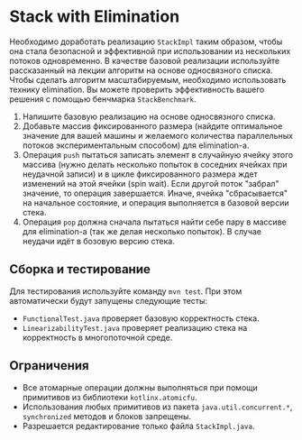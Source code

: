 # Stack with Elimination
Необходимо доработать реализацию `StackImpl` таким образом, чтобы она стала безопасной и эффективной при использовании из нескольких потоков одновременно. 
В качестве базовой реализации используйте рассказанный на лекции алгоритм на основе односвязного списка. 
Чтобы сделать алгоритм масштабируемым, необходимо использовать технику elimination. 
Вы можете проверить эффективность вашего решения с помощью бенчмарка `StackBenchmark`.

1. Напишите базовую реализацию на основе односвязного списка.
2. Добавьте массив фиксированного размера (найдите оптимальное значение для вашей машины и желаемого количества параллельных потоков экспериментальным способом) для elimination-а.
3. Операция `push` пытаться записать элемент в случайную ячейку этого массива (нужно делать несколько попыток в соседних ячейках при неудачной записи) и в цикле фиксированного размера ждет изменений на этой ячейки (spin wait). Если другой поток "забрал" значение, то операция завершается. Иначе, ячейка "сбрасывается" на начальное состояние, и операция выполняется в базовой версии стека.
4. Операция `pop` должна сначала пытаться найти себе пару в массиве для elimination-а (так же делая несколько попыток). В случае неудачи идёт в бозовую версию стека. 

## Сборка и тестирование
Для тестирования используйте команду `mvn test`. При этом автоматически будут запущены следующие тесты:

* `FunctionalTest.java` проверяет базовую корректность стека.
* `LinearizabilityTest.java` проверяет реализацию стека на корректность в многопоточной среде.

## Ограничения
* Все атомарные операции должны выполняться при помощи примитивов из библиотеки `kotlinx.atomicfu`. 
* Использования любых примитивов из пакета `java.util.concurrent.*`,  `synchronized` методов и блоков запрещены.
* Разрешается редактирование только файла `StackImpl.java`.